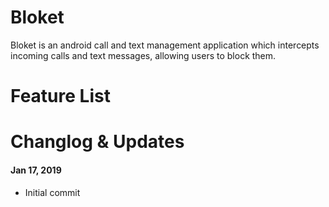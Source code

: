 # Bloket
Bloket is an android call and text management application which intercepts incoming calls and text messages, allowing users to block them.

# Feature List

# Changlog & Updates
####  Jan 17, 2019
- Initial commit
